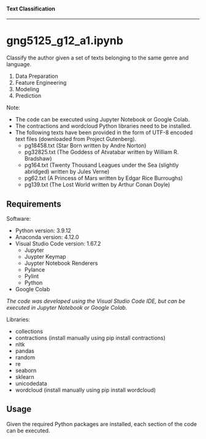 #### Text Classification

---

# gng5125_g12_a1.ipynb

Classify the author given a set of texts belonging to the same genre and language.

1. Data Preparation
2. Feature Engineering
3. Modeling
4. Prediction

Note:
* The code can be executed using Jupyter Notebook or Google Colab.
* The contractions and wordcloud Python libraries need to be installed.
* The following texts have been provided in the form of UTF-8 encoded text files (downloaded from Project Gutenberg).
    * pg18458.txt (Star Born written by Andre Norton)
    * pg32825.txt (The Goddess of Atvatabar written by William R. Bradshaw)
    * pg164.txt (Twenty Thousand Leagues under the Sea (slightly abridged) written by Jules Verne)
    * pg62.txt (A Princess of Mars written by Edgar Rice Burroughs)
    * pg139.txt (The Lost World written by Arthur Conan Doyle)

## Requirements

Software:
* Python version: 3.9.12
* Anaconda version: 4.12.0
* Visual Studio Code version: 1.67.2
    * Jupyter
    * Juypter Keymap
    * Juypter Notebook Renderers
    * Pylance
    * Pylint
    * Python
* Google Colab

*The code was developed using the Visual Studio Code IDE, but can be executed in Jupyter Notebook or Google Colab.*

Libraries:
* collections
* contractions (install manually using pip install contractions)
* nltk
* pandas
* random
* re
* seaborn
* sklearn
* unicodedata
* wordcloud (install manually using pip install wordcloud)

## Usage

Given the required Python packages are installed, each section of the code can be executed.
